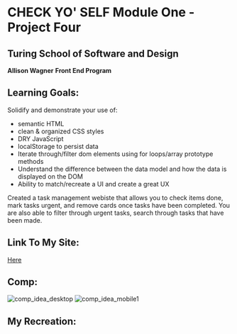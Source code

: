 # CHECK YO' SELF Module One - Project Four

## **Turing School of Software and Design**
**Allison Wagner**
**Front End Program**


## **Learning Goals:**
Solidify and demonstrate your use of:
+ semantic HTML
+ clean & organized CSS styles
+ DRY JavaScript
+ localStorage to persist data
+ Iterate through/filter dom elements using for loops/array prototype methods
+ Understand the difference between the data model and how the data is displayed on the DOM
+ Ability to match/recreate a UI and create a great UX

Created a task management webiste that allows you to check items done, mark tasks urgent, and remove cards 
once tasks have been completed. You are also able to filter through urgent tasks, search through tasks that have been made.

## Link To My Site:
[Here]()

## Comp:
![comp_idea_desktop](https://frontend.turing.io/assets/images/projects/check-yo-self/check-yo-self-03.jpg)
![comp_idea_mobile1](https://frontend.turing.io/assets/images/projects/check-yo-self/check-yo-self-04.jpg)

## My Recreation:
![]()
![]()

